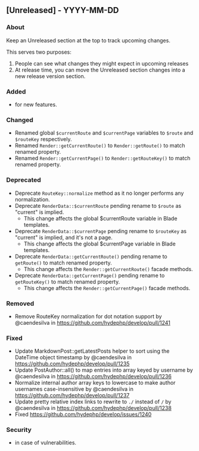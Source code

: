 ## [Unreleased] - YYYY-MM-DD

### About

Keep an Unreleased section at the top to track upcoming changes.

This serves two purposes:

1. People can see what changes they might expect in upcoming releases
2. At release time, you can move the Unreleased section changes into a new release version section.

### Added
- for new features.

### Changed
- Renamed global `$currentRoute` and `$currentPage` variables to `$route` and `$routeKey` respectively.
- Renamed `Render::getCurrentRoute()` to `Render::getRoute()` to match renamed property.
- Renamed `Render::getCurrentPage()` to `Render::getRouteKey()` to match renamed property.

### Deprecated
- Deprecate `RouteKey::normalize` method as it no longer performs any normalization.
- Deprecate `RenderData::$currentRoute` pending rename to `$route` as "current" is implied.
  - This change affects the global $currentRoute variable in Blade templates.
- Deprecate `RenderData::$currentPage` pending rename to `$routeKey` as "current" is implied, and it's not a page.
  - This change affects the global $currentPage variable in Blade templates.
- Deprecate `RenderData::getCurrentRoute()` pending rename to `getRoute()` to match renamed property.
  - This change affects the `Render::getCurrentRoute()` facade methods.
- Deprecate `RenderData::getCurrentPage()` pending rename to `getRouteKey()` to match renamed property.
  - This change affects the `Render::getCurrentPage()` facade methods. 

### Removed
- Remove RouteKey normalization for dot notation support by @caendesilva in https://github.com/hydephp/develop/pull/1241

### Fixed
- Update MarkdownPost::getLatestPosts helper to sort using the DateTime object timestamp by @caendesilva in https://github.com/hydephp/develop/pull/1235
- Update PostAuthor::all() to map entries into array keyed by username by @caendesilva in https://github.com/hydephp/develop/pull/1236
- Normalize internal author array keys to lowercase to make author usernames case-insensitive by @caendesilva in https://github.com/hydephp/develop/pull/1237
- Update pretty relative index links to rewrite to `./` instead of `/` by @caendesilva in https://github.com/hydephp/develop/pull/1238
- Fixed https://github.com/hydephp/develop/issues/1240

### Security
- in case of vulnerabilities.
